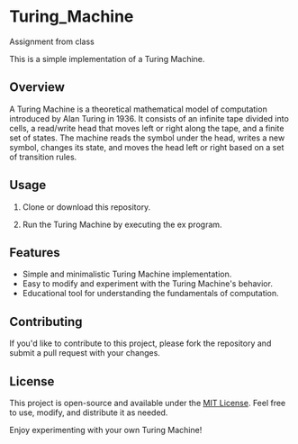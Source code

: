 # Turing_Machine

Assignment from class

This is a simple implementation of a Turing Machine.

## Overview

A Turing Machine is a theoretical mathematical model of computation introduced by Alan Turing in 1936. It consists of an infinite tape divided into cells, a read/write head that moves left or right along the tape, and a finite set of states. The machine reads the symbol under the head, writes a new symbol, changes its state, and moves the head left or right based on a set of transition rules.

## Usage

1. Clone or download this repository.

2. Run the Turing Machine by executing the ex program.

## Features

- Simple and minimalistic Turing Machine implementation.
- Easy to modify and experiment with the Turing Machine's behavior.
- Educational tool for understanding the fundamentals of computation.

## Contributing

If you'd like to contribute to this project, please fork the repository and submit a pull request with your changes.

## License

This project is open-source and available under the [MIT License](LICENSE). Feel free to use, modify, and distribute it as needed.

Enjoy experimenting with your own Turing Machine!

